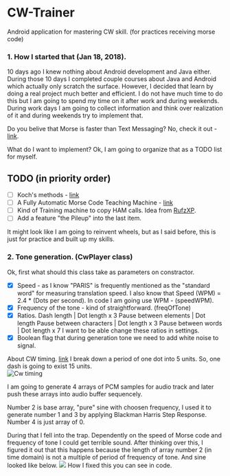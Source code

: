 # CW-Trainer
Android application for mastering CW skill. (for practices receiving morse code)

### 1. How I started that (Jan 18, 2018).
10 days ago I knew nothing about Android development and Java either. During those 10 days I completed couple courses about Java and Android which actually only scratch the surface. However, I decided that learn by doing a real project much better and efficient. I do not have much time to do this but I am going to spend my time on it after work and during weekends. During work days I am going to collect information and think over realization of it and during weekends try to implement that. 

Do you belive that Morse is faster than Text Messaging? No, check it out - [link](http://c2.com/morse/wiki.cgi?MorseFasterThanTextMessaging).

What do I want to implement? Ok, I am going to organize that as a TODO list for myself. 
## TODO (in priority order)
- [ ] Koch's methods - [link](http://www.justlearnmorsecode.com/koch.html)
- [ ] A Fully Automatic Morse Code Teaching Machine - [link](http://c2.com/morse/)
- [ ] Kind of Training machine to copy HAM calls. Idea from [RufzXP](http://www.rufzxp.net/).
- [ ] Add a feature "the Pileup" into the last item.

It might look like I am going to reinvent wheels, but as I said before, this is just for practice and built up my skills.

### 2. Tone generation. (CwPlayer class)
Ok, first what should this class take as parameters on constractor. 
- [x] Speed - as I know "PARIS" is frequently mentioned as the "standard word" for measuring translation speed. I also know that Speed (WPM) = 2.4 * (Dots per second). In code I am going use WPM - (speedWPM).
- [x] Frequency of the tone  -  kind of straightforward. (freqOfTone)
- [x] Ratios. 
Dash length | Dot length x 3
Pause between elements | Dot length
Pause between characters | Dot length x 3
Pause between words | Dot length x 7
I want to be able change these ratios in settings.
- [x] Boolean flag that during generation tone we need to add white noise to signal.

About CW timing. [link](http://www.arrl.org/files/file/Technology/x9004008.pdf) I break down a period of one dot into 5 units. So, one dash is going to exist 15 units.  
![Cw timing](https://s8.hostingkartinok.com/uploads/images/2018/01/1a49706b6d6e6be634da66ce5a63979a.jpg)

I am going to generate 4 arrays of PCM samples for audio track and later push these arrays into audio buffer sequencely. 

Number 2 is base array, "pure" sine with choosen frequency, I used it to generate number 1 and 3 by applying Blackman Harris Step Response. Number 4 is just array of 0. 

During that I fell into the trap. Dependently on the speed of Morse code and frequency of tone I could get terrible sound. After thinking over this, I figured it out that this happens because the length of array number 2 (in time domain) is not a multiple of period of frequency of tone. And sine looked like below.
![](https://s8.hostingkartinok.com/uploads/images/2018/01/97166490d773681608b999ebb4eeb884.png)
How I fixed this you can see in code.

